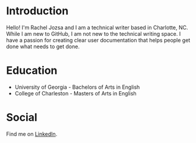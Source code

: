 # Introduction

Hello! I'm Rachel Jozsa and I am a technical writer based in Charlotte, NC. While I am new to GitHub, I am not new to the technical writing space. I have a passion for creating clear user documentation that helps people get done what needs to get done.

# Education

* University of Georgia - Bachelors of Arts in English<br>
* College of Charleston - Masters of Arts in English

# Social

Find me on [LinkedIn](https://www.linkedin.com/in/rachel-j-3247a160/).
